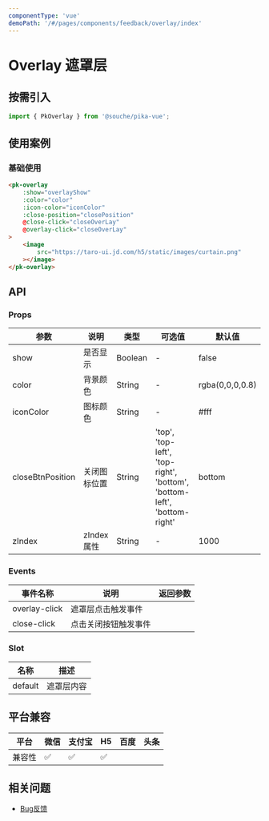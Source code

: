 ```yaml
---
componentType: 'vue'
demoPath: '/#/pages/components/feedback/overlay/index'
---
```


# Overlay 遮罩层

## 按需引入

```js
import { PkOverlay } from '@souche/pika-vue';
```

## 使用案例

### 基础使用

```html
<pk-overlay
    :show="overlayShow"
    :color="color"
    :icon-color="iconColor"
    :close-position="closePosition"
    @close-click="closeOverLay"
    @overlay-click="closeOverLay"
>
    <image
        src="https://taro-ui.jd.com/h5/static/images/curtain.png"
    ></image>
</pk-overlay>
```

## API

### Props

| 参数             | 说明         | 类型    | 可选值                                                                  | 默认值          |
| ---------------- | ------------ | ------- | ----------------------------------------------------------------------- | --------------- |
| show             | 是否显示     | Boolean | -                                                                       | false           |
| color            | 背景颜色     | String  | -                                                                       | rgba(0,0,0,0.8) |
| iconColor        | 图标颜色     | String  | -                                                                       | #fff            |
| closeBtnPosition | 关闭图标位置 | String  | 'top', 'top-left', 'top-right', 'bottom', 'bottom-left', 'bottom-right' | bottom          |
| zIndex           | zIndex属性   | String  | -                                                                       | 1000            |



### Events

| 事件名称      | 说明                 | 返回参数 |
| ------------- | -------------------- | -------- |
| overlay-click | 遮罩层点击触发事件   |          |
| close-click   | 点击关闭按钮触发事件 |          |



### Slot

| 名称    | 描述       |
| ------- | ---------- |
| default | 遮罩层内容 |


## 平台兼容

| 平台   | 微信 | 支付宝 | H5  | 百度 | 头条 |
| ------ | ---- | ------ | --- | ---- | ---- |
| 兼容性 | ✅    | ✅      | ✅   |      |      |


## 相关问题

- [Bug反馈](https://git.souche-inc.com/souhce-Taro/pika-ui/issues/new)
